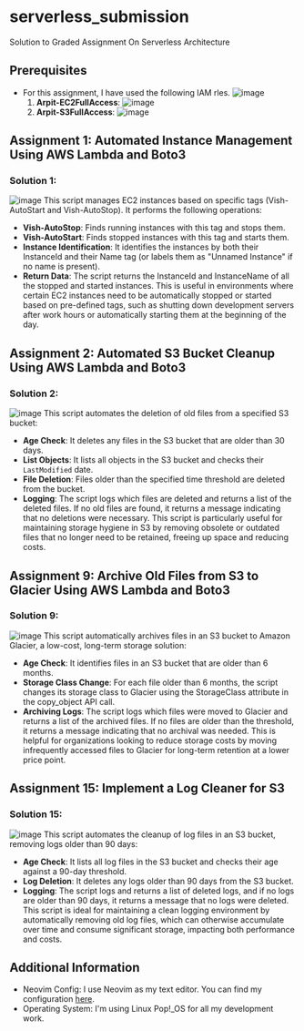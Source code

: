# serverless_submission
Solution to Graded Assignment On Serverless Architecture

## Prerequisites
- For this assignment, I have used the following IAM rles.
  ![image](https://github.com/user-attachments/assets/05531be4-16df-4e44-872a-f75e1b96106e)
  1. **Arpit-EC2FullAccess**:
     ![image](https://github.com/user-attachments/assets/b7fc3f88-c20a-4a05-aacc-9933ed5b1a05)
  2. **Arpit-S3FullAccess**:
     ![image](https://github.com/user-attachments/assets/6c81262c-5c10-4f88-aaed-997ac445fcd6)

## Assignment 1: Automated Instance Management Using AWS Lambda and Boto3
### Solution 1:
![image](https://github.com/user-attachments/assets/912fd96e-ced3-4637-8883-fa7165c59692)
This script manages EC2 instances based on specific tags (Vish-AutoStart and Vish-AutoStop). 
It performs the following operations:
- **Vish-AutoStop**: Finds running instances with this tag and stops them.
- **Vish-AutoStart**: Finds stopped instances with this tag and starts them.
- **Instance Identification**: It identifies the instances by both their InstanceId and their Name tag (or labels them as "Unnamed Instance" if no name is present).
- **Return Data**: The script returns the InstanceId and InstanceName of all the stopped and started instances.
This is useful in environments where certain EC2 instances need to be automatically stopped or started based on pre-defined tags, such as shutting down development servers after work hours or automatically starting them at the beginning of the day.


## Assignment 2: Automated S3 Bucket Cleanup Using AWS Lambda and Boto3
### Solution 2:
![image](https://github.com/user-attachments/assets/9ff4672f-9df8-4a3f-a878-e02b5fc18f43)
This script automates the deletion of old files from a specified S3 bucket:
- **Age Check**: It deletes any files in the S3 bucket that are older than 30 days.
- **List Objects**: It lists all objects in the S3 bucket and checks their `LastModified` date.
- **File Deletion**: Files older than the specified time threshold are deleted from the bucket.
- **Logging**: The script logs which files are deleted and returns a list of the deleted files. If no old files are found, it returns a message indicating that no deletions were necessary.
This script is particularly useful for maintaining storage hygiene in S3 by removing obsolete or outdated files that no longer need to be retained, freeing up space and reducing costs.

## Assignment 9: Archive Old Files from S3 to Glacier Using AWS Lambda and Boto3
### Solution 9:
![image](https://github.com/user-attachments/assets/395aec1e-844b-4c9d-ad93-ce781eb2432c)
This script automatically archives files in an S3 bucket to Amazon Glacier, a low-cost, long-term storage solution:
- **Age Check**: It identifies files in an S3 bucket that are older than 6 months.
- **Storage Class Change**: For each file older than 6 months, the script changes its storage class to Glacier using the StorageClass attribute in the copy_object API call.
- **Archiving Logs**: The script logs which files were moved to Glacier and returns a list of the archived files. If no files are older than the threshold, it returns a message indicating that no archival was needed.
This is helpful for organizations looking to reduce storage costs by moving infrequently accessed files to Glacier for long-term retention at a lower price point.

## Assignment 15: Implement a Log Cleaner for S3
### Solution 15:
![image](https://github.com/user-attachments/assets/77876786-ae30-40a0-a281-3c177228901b)
This script automates the cleanup of log files in an S3 bucket, removing logs older than 90 days:
- **Age Check**: It lists all log files in the S3 bucket and checks their age against a 90-day threshold.
- **Log Deletion**: It deletes any logs older than 90 days from the S3 bucket.
- **Logging**: The script logs and returns a list of deleted logs, and if no logs are older than 90 days, it returns a message that no logs were deleted.
This script is ideal for maintaining a clean logging environment by automatically removing old log files, which can otherwise accumulate over time and consume significant storage, impacting both performance and costs.

## Additional Information
- Neovim Config: I use Neovim as my text editor. You can find my configuration [here](https://github.com/vishwesh5544/neovish).
- Operating System: I'm using Linux Pop!_OS for all my development work.

